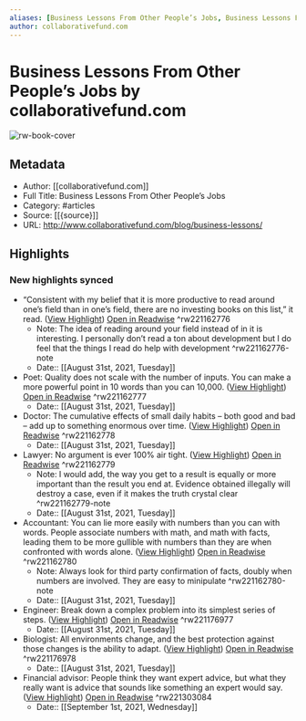 ```yaml
---
aliases: [Business Lessons From Other People’s Jobs, Business Lessons From Other People’s Jobs]
author: collaborativefund.com
---
```

# Business Lessons From Other People’s Jobs by collaborativefund.com

![rw-book-cover](https://readwise-assets.s3.amazonaws.com/static/images/article1.be68295a7e40.png)

## Metadata
- Author: [[collaborativefund.com]]
- Full Title: Business Lessons From Other People’s Jobs
- Category: #articles
- Source: [[{source}]]
- URL: http://www.collaborativefund.com/blog/business-lessons/

## Highlights
### New highlights synced
- “Consistent with my belief that it is more productive to read around one’s field than in one’s field, there are no investing books on this list,” it read. ([View Highlight](https://instapaper.com/read/1440586190/17335945)) [Open in Readwise](https://readwise.io/open/221162776) ^rw221162776
    - Note: The idea of reading around your field instead of in it is interesting. I personally don’t read a ton about development but I do feel that the things I read do help with development ^rw221162776-note
    - Date:: [[August 31st, 2021, Tuesday]]
- Poet: Quality does not scale with the number of inputs. You can make a more powerful point in 10 words than you can 10,000. ([View Highlight](https://instapaper.com/read/1440586190/17335953)) [Open in Readwise](https://readwise.io/open/221162777) ^rw221162777
    - Date:: [[August 31st, 2021, Tuesday]]
- Doctor: The cumulative effects of small daily habits – both good and bad – add up to something enormous over time. ([View Highlight](https://instapaper.com/read/1440586190/17335954)) [Open in Readwise](https://readwise.io/open/221162778) ^rw221162778
    - Date:: [[August 31st, 2021, Tuesday]]
- Lawyer: No argument is ever 100% air tight. ([View Highlight](https://instapaper.com/read/1440586190/17335956)) [Open in Readwise](https://readwise.io/open/221162779) ^rw221162779
    - Note: I would add, the way you get to a result is equally or more important than the result you end at. Evidence obtained illegally will destroy a case, even if it makes the truth crystal clear ^rw221162779-note
    - Date:: [[August 31st, 2021, Tuesday]]
- Accountant: You can lie more easily with numbers than you can with words. People associate numbers with math, and math with facts, leading them to be more gullible with numbers than they are when confronted with words alone. ([View Highlight](https://instapaper.com/read/1440586190/17335982)) [Open in Readwise](https://readwise.io/open/221162780) ^rw221162780
    - Note: Always look for third party confirmation of facts, doubly when numbers are involved. They are easy to minipulate ^rw221162780-note
    - Date:: [[August 31st, 2021, Tuesday]]
- Engineer: Break down a complex problem into its simplest series of steps. ([View Highlight](https://instapaper.com/read/1440586190/17336287)) [Open in Readwise](https://readwise.io/open/221176977) ^rw221176977
    - Date:: [[August 31st, 2021, Tuesday]]
- Biologist: All environments change, and the best protection against those changes is the ability to adapt. ([View Highlight](https://instapaper.com/read/1440586190/17336292)) [Open in Readwise](https://readwise.io/open/221176978) ^rw221176978
    - Date:: [[August 31st, 2021, Tuesday]]
- Financial advisor: People think they want expert advice, but what they really want is advice that sounds like something an expert would say. ([View Highlight](https://instapaper.com/read/1440586190/17338980)) [Open in Readwise](https://readwise.io/open/221303084) ^rw221303084
    - Date:: [[September 1st, 2021, Wednesday]]

